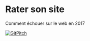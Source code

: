 # Rater son site

Comment échouer sur le web en 2017

[![GitPitch](https://gitpitch.com/assets/badge.svg)](https://gitpitch.com/apihackers/rater-son-site/master?grs=github)
